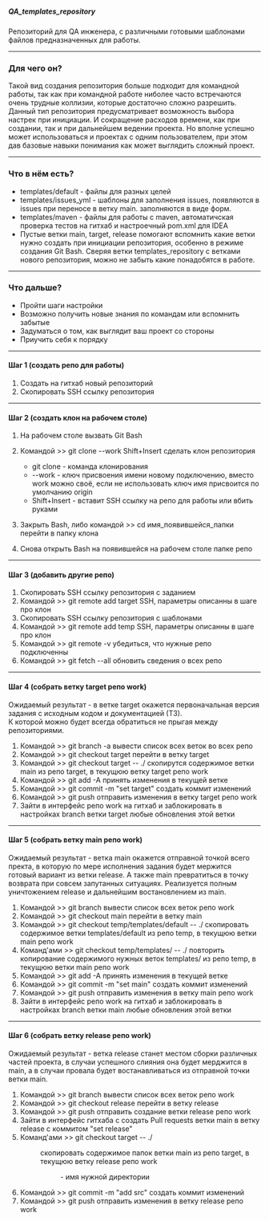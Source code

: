 ##### QA_templates_repository
Репозиторий для QA инженера, c различными готовыми шаблонами файлов предназначенных для работы.

--- 
### Для чего он?
Такой вид создания репозитория больше подходит для командной работы, так как при командной работе ниболее часто встречаются очень трудные коллизии, которые достаточно сложно разрешить.
Данный тип репозитория предусматривает возможность выбора настрек при инициации. И сокращение расходов времени, как при создании, так и при дальнейшем ведении проекта.
Но вполне успешно может использоваться и проектах с одним пользователем, при этом дав базовые навыки понимания как может выглядить сложный проект.

--- 
### Что в нём есть?
  +  templates/default  -  файлы для разных целей
  +  templates/issues_yml  -  шаблоны для заполнения issues, появляются в issues при переносе в ветку main. заполняются в виде форм.
  +  templates/maven  -  файлы для работы с maven, автоматичская проверка тестов на гитхаб и настроечный pom.xml для IDEA
  +  Пустые ветки main, target, release помогают вспомнить какие ветки нужно создать при инициации репозитория, особенно в режиме создания Git Bash. Сверяя ветки templates_repository с ветками нового репозитория, можно не забыть какие понадобятся в работе. 

--- 
### Что дальше?
  +  Пройти шаги настройки
  +  Возможно получить новые знания по командам или вспомнить забытые
  +  Задуматься о том, как выглядит ваш проект со стороны
  +  Приучить себя к порядку
    
---
#### Шаг 1 (создать репо для работы)
1. Создать на гитхаб новый репозиторий
2. Скопировать SSH ссылку репозитория

---
#### Шаг 2 (создать клон на рабочем столе)
1. На рабочем столе вызвать Git Bash
2. Командой >> git clone --work Shift+Insert сделать клон репозитория
   
   +  git clone  -  команда клонирования
   +  --work  -  ключ присвоения имени новому подключению, вместо work можно своё, если не использовать ключ имя присвоится по умолчанию origin
   +  Shift+Insert    -  вставит SSH ссылку на репо для работы или вбить руками
   
4. Закрыть Bash, либо командой >> cd имя_появившейся_папки перейти в папку клона
5. Снова открыть Bash на появившейся на рабочем столе папке репо

---
#### Шаг 3 (добавить другие репо)
1. Скопировать SSH ссылку репозитория с заданием
2. Командой >> git remote add target SSH, параметры описанны в шаге про клон
3. Скопировать SSH ссылку репозитория с шаблонами
4. Командой >> git remote add temp SSH, параметры описанны в шаге про клон
5. Командой >> git remote -v убедиться, что нужные репо подключенны
6. Командой >> git fetch --all обновить сведения о всех репо

---
#### Шаг 4 (собрать ветку target репо work)
Ожидаемый результат  -  в ветке target окажется первоначальная версия задания с исходным кодом и документацией (ТЗ).  
К которой можно будет всегда обратиться не прыгая между репозиториями. 
1. Командой >> git branch -a вывести список всех веток во всех репо
2. Командой >> git checkout target перейти в ветку target
3. Командой >> git checkout target -- ./ скопирутся содержимое ветки main из репо target, в текущюю ветку target репо work
4. Командой >> git add -A принять изменения в текущей ветке
5. Командой >> git commit -m "set target" создать коммит изменений
6. Командой >> git push отправить изменения в ветку target репо work
7. Зайти в интерфейс репо work на гитхаб и заблокировать в настройках branch ветки target любые обновления этой ветки

---
#### Шаг 5 (собрать ветку main репо work)
Ожидаемый результат  -  ветка main окажется отправной точкой всего пректа, в которую по мере исполнения задания будет мержится готовый вариант из ветки release. 
А также main превратиться в точку возврата при совсем запутанных ситуациях. Реализуется полным уничтожением release и дальнейшим востановлением из main.
1. Командой >> git branch вывести список всех веток репо work
2. Командой >> git checkout main перейти в ветку main
3. Командой >> git checkout temp/templates/default -- ./ скопировать содержимое ветки templates/default из репо temp, в текущюю ветки main репо work
4. Команд'ами >> git checkout temp/templates/<name> -- ./ повторить копирование содержимого нужных веток templates/<name> из репо temp, в текущюю ветки main репо work
5. Командой >> git add -A принять изменения в текущей ветке
6. Командой >> git commit -m "set main" создать коммит изменений
7. Командой >> git push отправить изменения в ветку main репо work
8. Зайти в интерфейс репо work на гитхаб и заблокировать в настройках branch ветки main любые обновления этой ветки

---
#### Шаг 6 (собрать ветку release репо work)
Ожидаемый результат  -  ветка release станет местом сборки различных частей проекта, в случаи успешного слияния она будет мерджится в main, а в случаи провала будет востанавливаться из отправной точки ветки main.
1. Командой >> git branch вывести список всех веток репо work
2. Командой >> git checkout release перейти в ветку release
3. Командой >> git push отправить создание ветки release репо work
4. Зайти в интерфейс гитхаба с создать Pull requests ветки main в ветку release с коммитом "set release"
5. Команд'ами >> git checkout target -- ./<dir> скопировать содержимое папок ветки main из репо target, в текущюю ветку release репо work <dir> - имя нужной директории
6. Командой >> git commit -m "add src" создать коммит изменений
7. Командой >> git push отправить изменения в ветку release репо work
